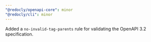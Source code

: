 ```yaml
---
"@redocly/openapi-core": minor
"@redocly/cli": minor
---
```


Added a `no-invalid-tag-parents` rule for validating the OpenAPI 3.2 specification.

